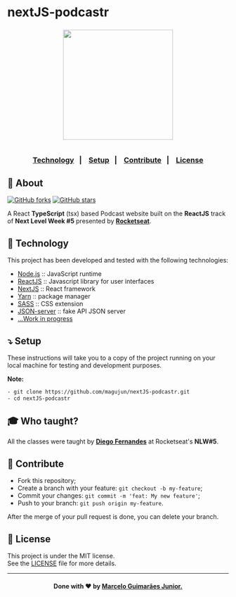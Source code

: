 # nextJS-podcastr

<h3 align="center">
    <img width="250px" src="https://user-images.githubusercontent.com/75567460/115541174-1c1b8f00-a29f-11eb-8100-64c8c5bfb74c.png">
    <br><br>
    <p align="center">
      <a href="#-technology">Technology</a>&nbsp;&nbsp;&nbsp;|&nbsp;&nbsp;&nbsp;
      <a href="#-setup">Setup</a>&nbsp;&nbsp;&nbsp;|&nbsp;&nbsp;&nbsp;
      <a href="#-contribute">Contribute</a>&nbsp;&nbsp;&nbsp;|&nbsp;&nbsp;&nbsp;
      <a href="#-license">License</a>
  </p>
</h3>

## 🔖 About

[![GitHub forks](https://img.shields.io/github/forks/magujun/nextJS-podcastr?style=social)](https://github.com/magujun/nextJS-podcastr/network/members/)
[![GitHub stars](https://img.shields.io/github/stars/magujun/nextJS-podcastr?style=social)](https://github.com/magujun/nnextJS-podcastr/stargazers/)

A React <strong>TypeScript</strong> (tsx) based Podcast website built on the **ReactJS** track of **Next Level Week #5** presented by **[Rocketseat](https://rocketseat.com.br/)**.

## 🚀 Technology

This project has been developed and tested with the following technologies:

- [Node.js](https://nodejs.org/en/) :: JavaScript runtime
- [ReactJS](https://reactjs.org/) :: Javascript library for user interfaces
- [NextJS](https://nextjs.org/) :: React framework
- [Yarn](https://yarnpkg.com/) :: package manager
- [SASS](https://sass-lang.com/) :: CSS extension
- [JSON-server](https://github.com/typicode/json-server/) :: fake API JSON server
- [...Work in progress]()

## ⤵ Setup

These instructions will take you to a copy of the project running on your local machine for testing and development purposes.

**Note:** 

```bash
- git clone https://github.com/magujun/nextJS-podcastr.git
- cd nextJS-podcastr
```

## 🎓 Who taught?

All the classes were taught by **[Diego Fernandes](https://github.com/diego3g)** at Rocketseat's **NLW#5**.

## 🤔 Contribute

- Fork this repository;
- Create a branch with your feature: `git checkout -b my-feature`;
- Commit your changes: `git commit -m 'feat: My new feature'`;
- Push to your branch: `git push origin my-feature`.

After the merge of your pull request is done, you can delete your branch.

## 📝 License

This project is under the MIT license.<br/>
See the [LICENSE](LICENSE) file for more details.

---

<h4 align="center">
  Done with ❤ by <a href="https://www.linkedin.com/in/marcelo-guimaraes-junior/" target="_blank">Marcelo Guimarães Junior.</a><br/>
</h4>
